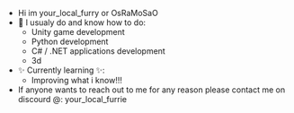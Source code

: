 - Hi im your_local_furry or OsRaMoSaO
- 👀 I usualy do and know how to do:
  * Unity game development
  * Python development
  * C# / .NET applications development
  * 3d
- ✨ Currently learning ✨:
  * Improving what i know!!!
- If anyone wants to reach out to me for any reason please contact me on discourd @: your_local_furrie

<!---
OsRaMoSaO/OsRaMoSaO is a ✨ special ✨ repository because its `README.md` (this file) appears on your GitHub profile.
You can click the Preview link to take a look at your changes.
--->
